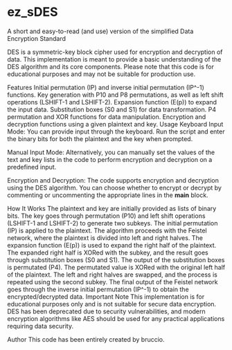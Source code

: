 # ez_sDES
A short and easy-to-read (and use) version of the simplified Data Encryption Standard

DES is a symmetric-key block cipher used for encryption and decryption of data. This implementation is meant to provide a basic understanding of the DES algorithm and its core components. Please note that this code is for educational purposes and may not be suitable for production use.

Features
Initial permutation (IP) and inverse initial permutation (IP^-1) functions.
Key generation with P10 and P8 permutations, as well as left shift operations (LSHIFT-1 and LSHIFT-2).
Expansion function (E(p)) to expand the input data.
Substitution boxes (S0 and S1) for data transformation.
P4 permutation and XOR functions for data manipulation.
Encryption and decryption functions using a given plaintext and key.
Usage
Keyboard Input Mode: You can provide input through the keyboard. Run the script and enter the binary bits for both the plaintext and the key when prompted.

Manual Input Mode: Alternatively, you can manually set the values of the text and key lists in the code to perform encryption and decryption on a predefined input.

Encryption and Decryption: The code supports encryption and decryption using the DES algorithm. You can choose whether to encrypt or decrypt by commenting or uncommenting the appropriate lines in the __main__ block.

How It Works
The plaintext and key are initially provided as lists of binary bits.
The key goes through permutation (P10) and left shift operations (LSHIFT-1 and LSHIFT-2) to generate two subkeys.
The initial permutation (IP) is applied to the plaintext.
The algorithm proceeds with the Feistel network, where the plaintext is divided into left and right halves.
The expansion function (E(p)) is used to expand the right half of the plaintext.
The expanded right half is XORed with the subkey, and the result goes through substitution boxes (S0 and S1).
The output of the substitution boxes is permutated (P4).
The permutated value is XORed with the original left half of the plaintext.
The left and right halves are swapped, and the process is repeated using the second subkey.
The final output of the Feistel network goes through the inverse initial permutation (IP^-1) to obtain the encrypted/decrypted data.
Important Note
This implementation is for educational purposes only and is not suitable for secure data encryption. DES has been deprecated due to security vulnerabilities, and modern encryption algorithms like AES should be used for any practical applications requiring data security.

Author
This code has been entirely created by bruccio.
